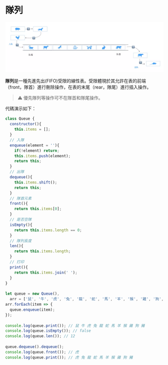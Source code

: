 # 隊列

![array](./imgs/queue.jpg "border_img_queue")

**隊列**是一種先進先出(FIFO)受限的線性表。受限體現於其允許在表的前端（front，隊首）進行刪除操作，在表的末尾（rear，隊尾）進行插入操作。

> :warning: 優先隊列等操作可不在隊首和隊尾操作。

代碼演示如下：

```javascript
class Queue {
  constructor(){
    this.items = [];
  }
  // 入隊
  enqueue(element = ''){
    if(!element) return;
    this.items.push(element);
    return this;
  }
  // 出隊
  dequeue(){
    this.items.shift();
    return this;
  }
  // 隊首元素
  front(){
    return this.items[0];
  }
  // 是否空隊
  isEmpty(){
    return this.items.length == 0;
  }
  // 隊列長度
  len(){
    return this.items.length;
  }
  // 打印
  print(){
    return this.items.join(' ');
  }
}

let queue = new Queue(),
  arr = ['鼠', '牛', '虎', '兔', '龍', '蛇', '馬', '羊', '猴', '雞', '狗', '豬'];
arr.forEach(item => {
  queue.enqueue(item);
});

console.log(queue.print()); // 鼠 牛 虎 兔 龍 蛇 馬 羊 猴 雞 狗 豬
console.log(queue.isEmpty()); // false
console.log(queue.len()); // 12

queue.dequeue().dequeue();
console.log(queue.front()); // 虎
console.log(queue.print()); // 虎 兔 龍 蛇 馬 羊 猴 雞 狗 豬
```
